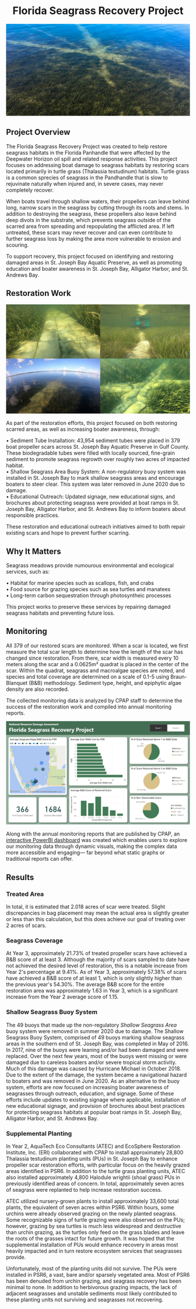 <div align="center">

# Florida Seagrass Recovery Project

<img src="./images/scars1.png" alt="Image1" />

</div>

## Project Overview
The Florida Seagrass Recovery Project was created to help restore seagrass habitats in the Florida Panhandle that were affected by the Deepwater Horizon oil spill and related response activities. This project focuses on addressing boat damage to seagrass habitats by restoring scars located primarily in turtle grass (Thalassia testudinum) habitats. Turtle grass is a common sprecies of seagrass in the Pandhandle that is slow to rejuvinate naturally when injured and, in severe cases, may never completely recover.

When boats travel through shallow waters, their propellers can leave behind long, narrow scars in the seagrass by cutting through its roots and stems. In addition to destroying the seagrass, these propellers also leave behind deep divots in the substrate, which prevents seagrass outside of the scarred area from spreading and repopulating the afflicted area. If left untreated, these scars may never recover and can even contribute to further seagrass loss by making the area more vulnerable to erosion and scouring.

To support recovery, this project focused on identifying and restoring damaged areas in St. Joseph Bay Aquatic Preserve, as well as promoting education and boater awareness in St. Joseph Bay, Alligator Harbor, and St. Andrews Bay.

## Restoration Work
<div align="center">
  
<img src="./images/scars-filled.png" alt="Image2" />

</div>

As part of the restoration efforts, this project focused on both restoring scarred areas, as well as increasing boater awareness, through:

• Sediment Tube Installation: 43,954 sediment tubes were placed in 379 boat propeller scars across St. Joseph Bay Aquatic Preserve in Gulf County. These biodegradable tubes were filled with locally sourced, fine-grain sediment to promote seagrass regrowth over roughly two acres of impacted habitat. <br />
• Shallow Seagrass Area Buoy System: A non-regulatory buoy system was installed in St. Joseph Bay to mark shallow seagrass areas and encourage boaters to steer clear. This system was later removed in June 2020 due to damage. <br />
• Educational Outreach: Updated signage, new educational signs, and brochures about protecting seagrass were provided at boat ramps in St. Joseph Bay, Alligator Harbor, and St. Andrews Bay to inform boaters about responsible practices. <br />

These restoration and educational outreach initiatives aimed to both repair existing scars and hope to prevent further scarring.

## Why It Matters 

Seagrass meadows provide numourous environmental and ecological services, such as:

• Habitat for marine species such as scallops, fish, and crabs <br />
• Food source for grazing species such as sea turtles and manatees <br />
• Long-term carbon sequestration through photosyntheic processes <br />

This project works to preserve these services by repairing damaged seagrass habitats and preventing future loss.

## Monitoring

All 379 of our restored scars are monitored. When a scar is located, we first measure the total scar length to determine how the length of the scar has changed since restoration. From there, scar width is measured every 10 meters along the scar and a 0.0625m² quadrat is placed in the center of the scar. Within the quadrat, seagrass and macroalgae species are noted, and species and total coverage are determined on a scale of 0.1-5 using Braun-Blanquet (B&B) methodology. Sediment type, height, and epiphytic algae density are also recorded.

The collected monitoring data is analyzed by CPAP staff to determine the success of the restoration work and compiled into annual monitoring reports.

<img src="./images/seagrass-dash.png" alt="Image3" />

Along with the annual monitoring reports that are published by CPAP, an [interactive PowerBI dashboard](https://app.powerbi.com/view?r=eyJrIjoiODhhZGQxZmYtYjYzYy00MTQ0LWI3M2EtZmE3NzdlODdlOGE3IiwidCI6ImI2MjAxOTYwLTQ1YmEtNGI3OC1iMDgwLWYxYzQzM2ZmNmUzNiIsImMiOjZ9) was created which enables users to explore our monitoring data through dynamic visuals, making the complex data more accessible and engaging— far beyond what static graphs or traditional reports can offer.

## Results

### Treated Area
In total, it is estimated that 2.018 acres of scar were treated. Slight discrepancies in bag placement may mean the actual area is slightly greater or less than this calculation, but this does achieve our goal of treating over 2 acres of scars.

### Seagrass Coverage
At Year 3, approximately 21.73% of treated propeller scars have achieved a B&B score of at least 3. Although the majority of scars sampled to date have not achieved the desired level of restoration, this is a notable increase from Year 2's percentage at 9.41%. As of Year 3, approximately 57.38% of scars have achieved a B&B score of at least 1, which is only slightly higher than the previous year's 54.30%. The average B&B score for the entire restoration area was approximately 1.63 in Year 3, which is a significant increase from the Year 2 average score of 1.15.

### Shallow Seagrass Buoy System
The 49 buoys that made up the non-regulatory _Shallow Seagrass Area_ buoy system were removed in summer 2020 due to damage. The Shallow Seagrass Buoy System, comprised of 49 buoys marking shallow seagrass areas in the southern end of St. Joseph Bay, was completed in May of 2016. In 2017, nine of the buoys were leaning and/or had been damaged and were replaced. Over the next few years, most of the buoys went missing or were damaged due to careless boaters and/or severe tropical storm activity. Much of this damage was caused by Hurricane Michael in October 2018. Due to the extent of the damage, the system became a navigational hazard to boaters and was removed in June 2020. As an alternative to the buoy system, efforts are now focused on increasing boater awareness of seagrasses through outreach, education, and signage. Some of these efforts include updates to existing signage where applicable, installation of new educational signage, and provision of brochures about best practices for protecting seagrass habitats at popular boat ramps in St. Joseph Bay, Alligator Harbor, and St. Andrews Bay.

### Supplemental Planting
In Year 2, AquaTech Eco Consultants (ATEC) and EcoSphere Restoration Institute, Inc. (ERI) collaborated with CPAP to install approximately 28,800 Thalassia testudinum planting units (PUs) in St. Joseph Bay to enhance propeller scar restoration efforts, with particular focus on the heavily grazed areas identified in PSR6. In addition to the turtle grass planting units, ATEC also installed approximately 4,800 Halodule wrightii (shoal grass) PUs in previously identified areas of concern. In total, approximately seven acres of seagrass were replanted to help increase restoration success.

ATEC utilized nursery-grown plants to install approximately 33,600 total plants, the equivalent of seven acres within PSR6. Within hours, some urchins were already observed grazing on the newly planted seagrass. Some recognizable signs of turtle grazing were also observed on the PUs; however, grazing by sea turtles is much less widespread and destructive than urchin grazing, as the turtles only feed on the grass blades and leave the roots of the grasses intact for future growth. It was hoped that the supplemental installation of PUs would enhance recovery in areas most heavily impacted and in turn restore ecosystem services that seagrasses provide.

Unfortunately, most of the planting units did not survive. The PUs were installed in PSR6, a vast, bare and/or sparsely vegetated area. Most of PSR6 has been denuded from urchin grazing, and seagrass recovery has been minimal to none. In addition to herbivorous grazing impacts, the lack of adjacent seagrasses and unstable sediments most likely contributed to these planting units not surviving and seagrasses not recovering. 
